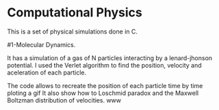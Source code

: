 # Computational Physics

This is a set of physical simulations done in C.

#1-Molecular Dynamics.

It has a simulation of a gas of N particles interacting by a lenard-jhonson potential. I used the Verlet algorithm to find the position, velocity and aceleration of each particle. 


The code allows to recreate the position of each particle time by time ploting a gif It also show how to Loschmid paradox and the Maxwell Boltzman distribution of velocities. www
